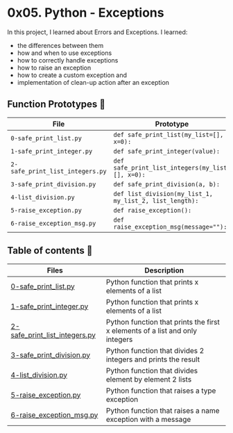 # 0x05. Python - Exceptions

In this project, I learned about Errors and Exceptions. I learned:
- the differences between them
- how and when to use exceptions
- how to correctly handle exceptions
- how to raise an exception
- how to create a custom exception and
- implementation of clean-up action after an exception

## Function Prototypes :memo:

| File                           | Prototype                                                                                                 |
| ------------------------------ | --------------------------------------------------------------------------------------------------------- |
| `0-safe_print_list.py`    | `def safe_print_list(my_list=[], x=0):`                                                                    |
| `1-safe_print_integer.py`    | `def safe_print_integer(value):`                                                                    |
| `2-safe_print_list_integers.py`    | `def safe_print_list_integers(my_list=[], x=0):`                                                                    |
| `3-safe_print_division.py`    | `def safe_print_division(a, b):`                                                                    |
| `4-list_division.py`    | `def list_division(my_list_1, my_list_2, list_length):`                                                                    |
| `5-raise_exception.py`    | `def raise_exception():`                                                                    |
| `6-raise_exception_msg.py`    | `def raise_exception_msg(message=""):`                                                                    |

## Table of contents :book:
Files | Description
----- | -----------
[0-safe_print_list.py](./0-safe_print_list.py) | Python function that prints x elements of a list
[1-safe_print_integer.py](./1-safe_print_integer.py) | Python function that prints x elements of a list
[2-safe_print_list_integers.py](./2-safe_print_list_integers.py) | Python function that prints the first x elements of a list and only integers
[3-safe_print_division.py](./3-safe_print_division.py) | Python function that divides 2 integers and prints the result
[4-list_division.py](./4-list_division.py) | Python function that divides element by element 2 lists
[5-raise_exception.py](./5-raise_exception.py) | Python function that raises a type exception
[6-raise_exception_msg.py](./6-raise_exception_msg.py) | Python function that raises a name exception with a message
